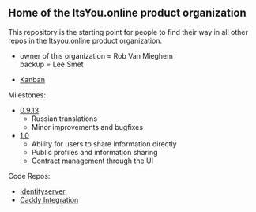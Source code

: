 ## Home of the ItsYou.online product organization

This repository is the starting point for people to find their way in all other repos in the Itsyou.online product organization.

- owner of this organization = Rob Van Mieghem  
  backup = Lee Smet

- [Kanban](https://waffle.io/itsyouonline/home)


Milestones:
- [0.9.13](https://waffle.io/itsyouonline/home?milestone=0.9.12)
  * Russian translations
  * Minor improvements and bugfixes
- [1.0](https://waffle.io/itsyouonline/home?milestone=1.0)
  * Ability for users to share information directly
  * Public profiles and information sharing
  * Contract management through the UI

Code Repos:
- [Identityserver](https://github.com/itsyouonline/identityserver)
- [Caddy Integration](https://github.com/itsyouonline/caddy-integration)



